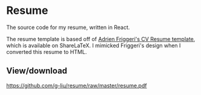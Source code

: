 Resume
======
The source code for my resume, written in React.

The resume template is based off of [Adrien Friggeri's CV Resume template](https://github.com/afriggeri/cv), which is available on ShareLaTeX. I mimicked Friggeri's design when I converted this resume to HTML.

View/download
------
https://github.com/g-liu/resume/raw/master/resume.pdf
